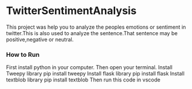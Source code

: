 # TwitterSentimentAnalysis
This project was help you to analyze the peoples emotions or sentiment in twitter.This is also used  to analyze the sentence.That sentence may be positive,negative or neutral.

### How to Run
 
First install python in your computer.
Then open your terminal.
Install Tweepy library
pip install tweepy
Install flask library
pip install flask
Install textblob library
pip install textblob
Then run this code in vscode
